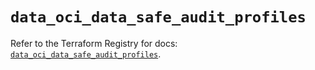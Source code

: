 # `data_oci_data_safe_audit_profiles`

Refer to the Terraform Registry for docs: [`data_oci_data_safe_audit_profiles`](https://registry.terraform.io/providers/oracle/oci/7.19.0/docs/data-sources/data_safe_audit_profiles).
